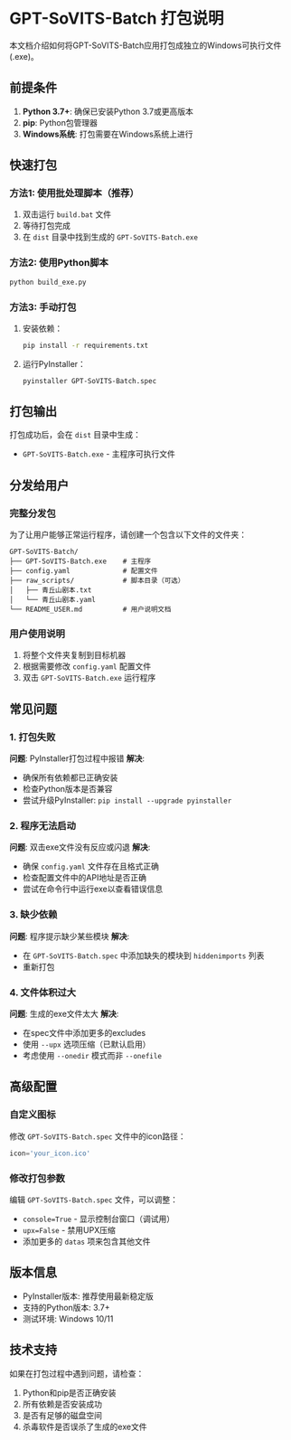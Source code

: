 # GPT-SoVITS-Batch 打包说明

本文档介绍如何将GPT-SoVITS-Batch应用打包成独立的Windows可执行文件(.exe)。

## 前提条件

1. **Python 3.7+**: 确保已安装Python 3.7或更高版本
2. **pip**: Python包管理器
3. **Windows系统**: 打包需要在Windows系统上进行

## 快速打包

### 方法1: 使用批处理脚本（推荐）

1. 双击运行 `build.bat` 文件
2. 等待打包完成
3. 在 `dist` 目录中找到生成的 `GPT-SoVITS-Batch.exe`

### 方法2: 使用Python脚本

```bash
python build_exe.py
```

### 方法3: 手动打包

1. 安装依赖：
   ```bash
   pip install -r requirements.txt
   ```

2. 运行PyInstaller：
   ```bash
   pyinstaller GPT-SoVITS-Batch.spec
   ```

## 打包输出

打包成功后，会在 `dist` 目录中生成：
- `GPT-SoVITS-Batch.exe` - 主程序可执行文件

## 分发给用户

### 完整分发包

为了让用户能够正常运行程序，请创建一个包含以下文件的文件夹：

```
GPT-SoVITS-Batch/
├── GPT-SoVITS-Batch.exe    # 主程序
├── config.yaml             # 配置文件
├── raw_scripts/            # 脚本目录（可选）
│   ├── 青丘山剧本.txt
│   └── 青丘山剧本.yaml
└── README_USER.md          # 用户说明文档
```

### 用户使用说明

1. 将整个文件夹复制到目标机器
2. 根据需要修改 `config.yaml` 配置文件
3. 双击 `GPT-SoVITS-Batch.exe` 运行程序

## 常见问题

### 1. 打包失败

**问题**: PyInstaller打包过程中报错
**解决**: 
- 确保所有依赖都已正确安装
- 检查Python版本是否兼容
- 尝试升级PyInstaller: `pip install --upgrade pyinstaller`

### 2. 程序无法启动

**问题**: 双击exe文件没有反应或闪退
**解决**:
- 确保 `config.yaml` 文件存在且格式正确
- 检查配置文件中的API地址是否正确
- 尝试在命令行中运行exe以查看错误信息

### 3. 缺少依赖

**问题**: 程序提示缺少某些模块
**解决**:
- 在 `GPT-SoVITS-Batch.spec` 中添加缺失的模块到 `hiddenimports` 列表
- 重新打包

### 4. 文件体积过大

**问题**: 生成的exe文件太大
**解决**:
- 在spec文件中添加更多的excludes
- 使用 `--upx` 选项压缩（已默认启用）
- 考虑使用 `--onedir` 模式而非 `--onefile`

## 高级配置

### 自定义图标

修改 `GPT-SoVITS-Batch.spec` 文件中的icon路径：
```python
icon='your_icon.ico'
```

### 修改打包参数

编辑 `GPT-SoVITS-Batch.spec` 文件，可以调整：
- `console=True` - 显示控制台窗口（调试用）
- `upx=False` - 禁用UPX压缩
- 添加更多的 `datas` 项来包含其他文件

## 版本信息

- PyInstaller版本: 推荐使用最新稳定版
- 支持的Python版本: 3.7+
- 测试环境: Windows 10/11

## 技术支持

如果在打包过程中遇到问题，请检查：
1. Python和pip是否正确安装
2. 所有依赖是否安装成功
3. 是否有足够的磁盘空间
4. 杀毒软件是否误杀了生成的exe文件 